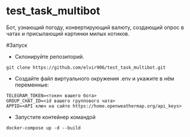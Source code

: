 # test_task_multibot
Бот, узнающий погоду, конвертирующий валюту, создающий опрос в чатах и присылающий картинки милых котиков.

#Запуск
- Склонируйте репозиторий.
```
git clone https://github.com/elvir906/test_task_multibot.git
```

- Создайте файл виртуального окружения .env и укажите в нём переменные:
```
TELEGRAM_TOKEN=<токен вашего бота>
GROUP_CHAT_ID=<id вашего группового чата>
APPID=<API ключ на сайте https://home.openweathermap.org/api_keys>
```

- Запустите контейнер командой 
```
docker-compose up -d --build
```


